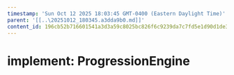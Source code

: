 ```yaml
---
timestamp: 'Sun Oct 12 2025 18:03:45 GMT-0400 (Eastern Daylight Time)'
parent: '[[..\20251012_180345.a3dda9b0.md]]'
content_id: 196cb52b716601541a3d3a59c8025bc826f6c9239da7c7fd5e1d90d1de3f8a35
---
```


# implement: ProgressionEngine
